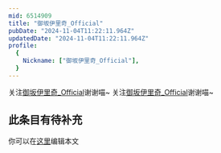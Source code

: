 ```yaml
---
mid: 6514909
title: "御坂伊里奇_Official"
pubDate: "2024-11-04T11:22:11.964Z"
updatedDate: "2024-11-04T11:22:11.964Z"
profile:
  {
    Nickname: ["御坂伊里奇_Official"],
  }
---
```


关注[御坂伊里奇_Official](https://space.bilibili.com/6514909)谢谢喵~ 关注[御坂伊里奇_Official](https://space.bilibili.com/6514909)谢谢喵~

## 此条目有待补充
你可以在[这里](https://github.com/Yuhanawa/VTuber.ICU/edit/master/src/content/v/御坂伊里奇_Official/index.md)编辑本文
